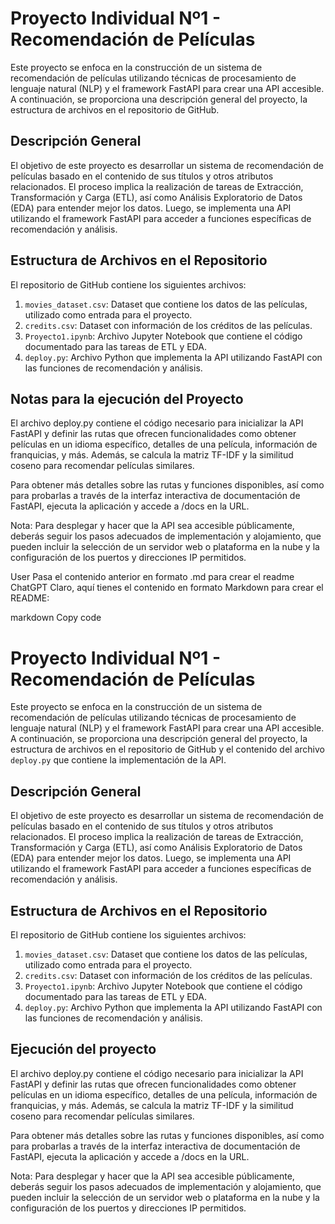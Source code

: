 # Proyecto Individual Nº1 - Recomendación de Películas

Este proyecto se enfoca en la construcción de un sistema de recomendación de películas utilizando técnicas de procesamiento de lenguaje natural (NLP) y el framework FastAPI para crear una API accesible. A continuación, se proporciona una descripción general del proyecto, la estructura de archivos en el repositorio de GitHub.

## Descripción General

El objetivo de este proyecto es desarrollar un sistema de recomendación de películas basado en el contenido de sus títulos y otros atributos relacionados. El proceso implica la realización de tareas de Extracción, Transformación y Carga (ETL), así como Análisis Exploratorio de Datos (EDA) para entender mejor los datos. Luego, se implementa una API utilizando el framework FastAPI para acceder a funciones específicas de recomendación y análisis.

## Estructura de Archivos en el Repositorio

El repositorio de GitHub contiene los siguientes archivos:

1. `movies_dataset.csv`: Dataset que contiene los datos de las películas, utilizado como entrada para el proyecto.
2. `credits.csv`: Dataset con información de los créditos de las películas.
3. `Proyecto1.ipynb`: Archivo Jupyter Notebook que contiene el código documentado para las tareas de ETL y EDA.
4. `deploy.py`: Archivo Python que implementa la API utilizando FastAPI con las funciones de recomendación y análisis.

## Notas para la ejecución del Proyecto
El archivo deploy.py contiene el código necesario para inicializar la API FastAPI y definir las rutas que ofrecen funcionalidades como obtener películas en un idioma específico, detalles de una película, información de franquicias, y más. Además, se calcula la matriz TF-IDF y la similitud coseno para recomendar películas similares.

Para obtener más detalles sobre las rutas y funciones disponibles, así como para probarlas a través de la interfaz interactiva de documentación de FastAPI, ejecuta la aplicación y accede a /docs en la URL.

Nota: Para desplegar y hacer que la API sea accesible públicamente, deberás seguir los pasos adecuados de implementación y alojamiento, que pueden incluir la selección de un servidor web o plataforma en la nube y la configuración de los puertos y direcciones IP permitidos.




User
Pasa el contenido anterior en formato .md para crear el readme
ChatGPT
Claro, aquí tienes el contenido en formato Markdown para crear el README:

markdown
Copy code
# Proyecto Individual Nº1 - Recomendación de Películas

Este proyecto se enfoca en la construcción de un sistema de recomendación de películas utilizando técnicas de procesamiento de lenguaje natural (NLP) y el framework FastAPI para crear una API accesible. A continuación, se proporciona una descripción general del proyecto, la estructura de archivos en el repositorio de GitHub y el contenido del archivo `deploy.py` que contiene la implementación de la API.

## Descripción General

El objetivo de este proyecto es desarrollar un sistema de recomendación de películas basado en el contenido de sus títulos y otros atributos relacionados. El proceso implica la realización de tareas de Extracción, Transformación y Carga (ETL), así como Análisis Exploratorio de Datos (EDA) para entender mejor los datos. Luego, se implementa una API utilizando el framework FastAPI para acceder a funciones específicas de recomendación y análisis.

## Estructura de Archivos en el Repositorio

El repositorio de GitHub contiene los siguientes archivos:

1. `movies_dataset.csv`: Dataset que contiene los datos de las películas, utilizado como entrada para el proyecto.
2. `credits.csv`: Dataset con información de los créditos de las películas.
3. `Proyecto1.ipynb`: Archivo Jupyter Notebook que contiene el código documentado para las tareas de ETL y EDA.
4. `deploy.py`: Archivo Python que implementa la API utilizando FastAPI con las funciones de recomendación y análisis.

## Ejecución del proyecto

El archivo deploy.py contiene el código necesario para inicializar la API FastAPI y definir las rutas que ofrecen funcionalidades como obtener películas en un idioma específico, detalles de una película, información de franquicias, y más. Además, se calcula la matriz TF-IDF y la similitud coseno para recomendar películas similares.

Para obtener más detalles sobre las rutas y funciones disponibles, así como para probarlas a través de la interfaz interactiva de documentación de FastAPI, ejecuta la aplicación y accede a /docs en la URL.

Nota: Para desplegar y hacer que la API sea accesible públicamente, deberás seguir los pasos adecuados de implementación y alojamiento, que pueden incluir la selección de un servidor web o plataforma en la nube y la configuración de los puertos y direcciones IP permitidos.





